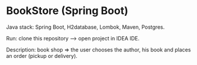 # BookStore (Spring Boot)

Java stack: Spring Boot, H2database, Lombok, Maven, Postgres.

Run: clone this repository --> open project in IDEA IDE.

Description: 
book shop => the user chooses the author, his book and places an order (pickup or delivery).
